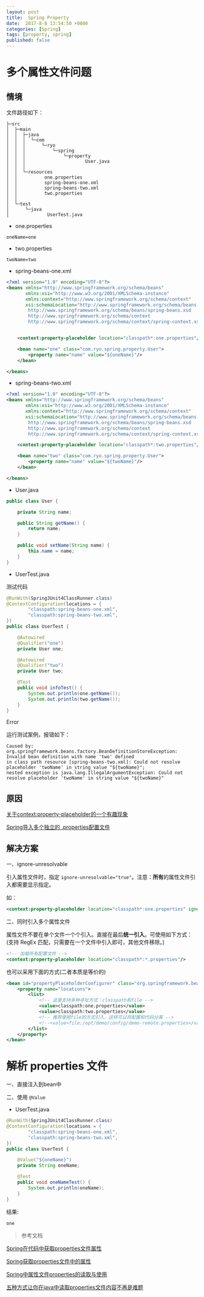 ```yaml
---
layout: post
title:  Spring Property
date:  2017-8-8 13:54:50 +0800
categories: [Spring]
tags: [property, spring]
published: false
---
```



# 多个属性文件问题

## 情境

文件路径如下：

```
├─src
│  ├─main
│  │  ├─java
│  │  │  └─com
│  │  │      └─ryo
│  │  │          └─spring
│  │  │              └─property
│  │  │                      User.java
│  │  │
│  │  └─resources
│  │          one.properties
│  │          spring-beans-one.xml
│  │          spring-beans-two.xml
│  │          two.properties
│  │
│  └─test
│      └─java
│              UserTest.java
```

- one.properties

```
oneName=one
```

- two.properties

```
twoName=two
```

- spring-beans-one.xml

```xml
<?xml version="1.0" encoding="UTF-8"?>
<beans xmlns="http://www.springframework.org/schema/beans"
       xmlns:xsi="http://www.w3.org/2001/XMLSchema-instance"
       xmlns:context="http://www.springframework.org/schema/context"
       xsi:schemaLocation="http://www.springframework.org/schema/beans
        http://www.springframework.org/schema/beans/spring-beans.xsd
        http://www.springframework.org/schema/context
        http://www.springframework.org/schema/context/spring-context.xsd">


    <context:property-placeholder location="classpath*:one.properties"/>

    <bean name="one" class="com.ryo.spring.property.User">
        <property name="name" value="${oneName}"/>
    </bean>

</beans>
```
- spring-beans-two.xml

```xml
<?xml version="1.0" encoding="UTF-8"?>
<beans xmlns="http://www.springframework.org/schema/beans"
       xmlns:xsi="http://www.w3.org/2001/XMLSchema-instance"
       xmlns:context="http://www.springframework.org/schema/context"
       xsi:schemaLocation="http://www.springframework.org/schema/beans
        http://www.springframework.org/schema/beans/spring-beans.xsd
        http://www.springframework.org/schema/context
        http://www.springframework.org/schema/context/spring-context.xsd">

    <context:property-placeholder location="classpath*:two.properties"/>

    <bean name="two" class="com.ryo.spring.property.User">
        <property name="name" value="${twoName}"/>
    </bean>

</beans>
```

- User.java

```java
public class User {

    private String name;

    public String getName() {
        return name;
    }

    public void setName(String name) {
        this.name = name;
    }
}
```

- UserTest.java

测试代码

```java
@RunWith(SpringJUnit4ClassRunner.class)
@ContextConfiguration(locations = {
        "classpath:spring-beans-one.xml",
        "classpath:spring-beans-two.xml",
})
public class UserTest {

    @Autowired
    @Qualifier("one")
    private User one;

    @Autowired
    @Qualifier("two")
    private User two;

    @Test
    public void infoTest() {
        System.out.println(one.getName());
        System.out.println(two.getName());
    }
}
```

<label class="label label-warning">Error</label>

运行测试案例，报错如下：

```
Caused by: org.springframework.beans.factory.BeanDefinitionStoreException: Invalid bean definition with name 'two' defined 
in class path resource [spring-beans-two.xml]: Could not resolve placeholder 'twoName' in string value "${twoName}"; 
nested exception is java.lang.IllegalArgumentException: Could not resolve placeholder 'twoName' in string value "${twoName}"
```

## 原因

[关于<context:property-placeholder>的一个有趣现象](http://www.iteye.com/topic/1131688)

[Spring导入多个独立的 .properties配置文件](http://blog.csdn.net/oDeviloo/article/details/51064655)

## 解决方案

一、ignore-unresolvable

引入属性文件时，指定 `ignore-unresolvable="true"`。注意：**所有**的属性文件引入都需要显示指定。

如：

```xml
<context:property-placeholder location="classpath*:one.properties" ignore-unresolvable="true"/>
```

二、同时引入多个属性文件

属性文件不要在单个文件一个个引入。直接在最后**统一引入**。可使用如下方式：
(支持 RegEx 匹配，只需要在一个文件中引入即可，其他文件移除。)

```xml
<!-- 加载所有配置文件 -->
<context:property-placeholder location="classpath*:*.properties"/>
```

也可以采用下面的方式(二者本质是等价的)

```xml
<bean id="propertyPlaceholderConfigurer" class="org.springframework.beans.factory.config.PropertyPlaceholderConfigurer">
    <property name="locations">
        <list>
            <!-- 这里支持多种寻址方式：classpath和file -->
            <value>classpath:one.properties</value>
            <value>classpath:two.properties</value>
            <!-- 推荐使用file的方式引入，这样可以将配置和代码分离 -->
            <!--<value>file:/opt/demo/config/demo-remote.properties</value>-->
        </list>
    </property>
</bean>
```


# 解析 properties 文件

一、直接注入到bean中

二、使用 `@Value`

- UserTest.java

```java
@RunWith(SpringJUnit4ClassRunner.class)
@ContextConfiguration(locations = {
        "classpath:spring-beans-one.xml",
        "classpath:spring-beans-two.xml",
})
public class UserTest {

    @Value("${oneName}")
    private String oneName;

    @Test
    public void oneNameTest() {
        System.out.println(oneName);
    }
}
```

结果:

```
one
```

> 参考文档

[Spring在代码中获取properties文件属性](http://www.cnblogs.com/Jason-Xiang/p/6396235.html)

[Spring获取properties文件中的属性](http://blog.csdn.net/wlfighter/article/details/52563605)

[Spring中属性文件properties的读取与使用](http://blog.csdn.net/bnna8356586/article/details/51406459)

[五种方式让你在java中读取properties文件内容不再是难题](http://www.cnblogs.com/hafiz/p/5876243.html)

